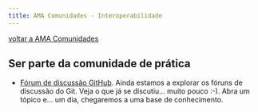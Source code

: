 ```yaml
---
title: AMA Comunidades - Interoperabilidade
---
```


[voltar a AMA Comunidades](/comunidades/)

## Ser parte da comunidade de prática

- [Fórum de discussão GitHub](https://github.com/amagovpt/i14y/discussions). Ainda estamos a explorar os fóruns de discussão do Git. Veja o que já se discutiu... muito pouco :-). Abra um tópico e... um dia, chegaremos a uma base de conhecimento.

